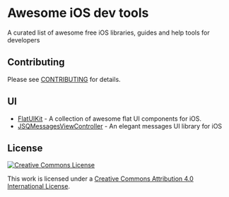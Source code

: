 # Awesome iOS dev tools

A curated list of awesome free iOS libraries, guides and help tools for developers

## Contributing
Please see [CONTRIBUTING](https://github.com/naughtyspirit/awesome-ios-dev-tools/blob/master/CONTRIBUTING.md) for details.

## UI

- [FlatUIKit](https://github.com/Grouper/FlatUIKit) - A collection of awesome flat UI components for iOS.
- [JSQMessagesViewController](https://github.com/jessesquires/JSQMessagesViewController) - An elegant messages UI library for iOS

## License

[![Creative Commons License](http://i.creativecommons.org/l/by/4.0/88x31.png)](http://creativecommons.org/licenses/by/4.0/)

This work is licensed under a [Creative Commons Attribution 4.0 International License](http://creativecommons.org/licenses/by/4.0/).